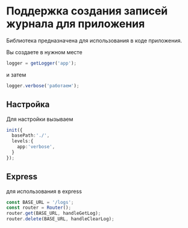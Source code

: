 # Поддержка создания записей журнала для приложения

Библиотека предназначена для использования в коде приложения.

Вы создаете в нужном месте

```ts
logger = getLogger('app');
```

и затем

```ts
logger.verbose('работаем');
```

## Настройка

Для настройки вызываем

```ts
init({
  basePath:'./',
  levels:{
    app:'verbose',   
  }
});
```

## Express

для использования в express

```ts
const BASE_URL = '/logs';
const router = Router();
router.get(BASE_URL, handleGetLog);
router.delete(BASE_URL, handleClearLog);
```
